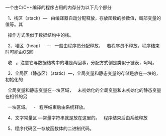 一个由C/C++编译的程序占用的内存分为以下几个部分 

  1、栈区（stack）—   由编译器自动分配释放，存放函数的参数值，局部变量的值等。其 

  操作方式类似于数据结构中的栈。 

  2、堆区（heap）   —   一般由程序员分配释放，   若程序员不释放，程序结束时可能由OS回 

  收   。注意它与数据结构中的堆是两回事，分配方式倒是类似于链表，呵呵。 

  3、全局区（静态区）（static）—，全局变量和静态变量的存储是放在一块的，初始化的 

  全局变量和静态变量在一块区域，   未初始化的全局变量和未初始化的静态变量在相邻的另 

  一块区域。   -   程序结束后由系统释放。 

  4、文字常量区 —常量字符串就是放在这里的。   程序结束后由系统释放 

  5、程序代码区—存放函数体的二进制代码。 

